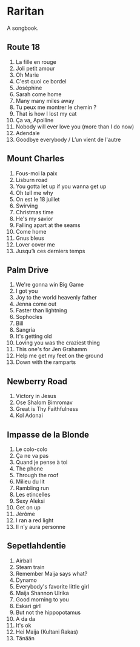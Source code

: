 # Raritan

A songbook.

## Route 18

1. La fille en rouge
1. Joli petit amour
1. Oh Marie
1. C'est quoi ce bordel
1. Joséphine
1. Sarah come home
1. Many many miles away
1. Tu peux me montrer le chemin ?
1. That is how I lost my cat
1. Ça va, Apolline
1. Nobody will ever love you (more than I do now)
1. Adendale
1. Goodbye everybody / L’un vient de l'autre

## Mount Charles

1. Fous-moi la paix
1. Lisburn road
1. You gotta let up if you wanna get up
1. Oh tell me why
1. On est le 18 juillet
1. Swirving
1. Christmas time
1. He's my savior
1. Falling apart at the seams
1. Come home
1. Gnus bleus
1. Lover cover me
1. Jusqu’à ces derniers temps

## Palm Drive

1. We're gonna win Big Game
1. I got you
1. Joy to the world heavenly father
1. Jenna come out
1. Faster than lightning
1. Sophocles
1. Bill
1. Sangria
1. It's getting old
1. Loving you was the craziest thing
1. This one's for Jen Grahamm
1. Help me get my feet on the ground
1. Down with the ramparts

## Newberry Road

1. Victory in Jesus
1. Ose Shalom Bimromav
1. Great is Thy Faithfulness
1. Kol Adonai

## Impasse de la Blonde

1. Le colo-colo
1. Ça ne va pas
1. Quand je pense à toi
1. The phone
1. Through the roof
1. Milieu du lit
1. Rambling run
1. Les etincelles
1. Sexy Aleksi
1. Get on up
1. Jérôme
1. I ran a red light
1. Il n’y aura personne

## Sepetlahdentie

1. Airball
1. Steam train
1. Remember Maija says what?
1. Dynamo
1. Everybody's favorite little girl
1. Maija Shannon Ulrika
1. Good morning to you
1. Eskari girl
1. But not the hippopotamus 
1. A da da
1. It's ok
1. Hei Maija (Kultani Rakas)
1. Tänään
